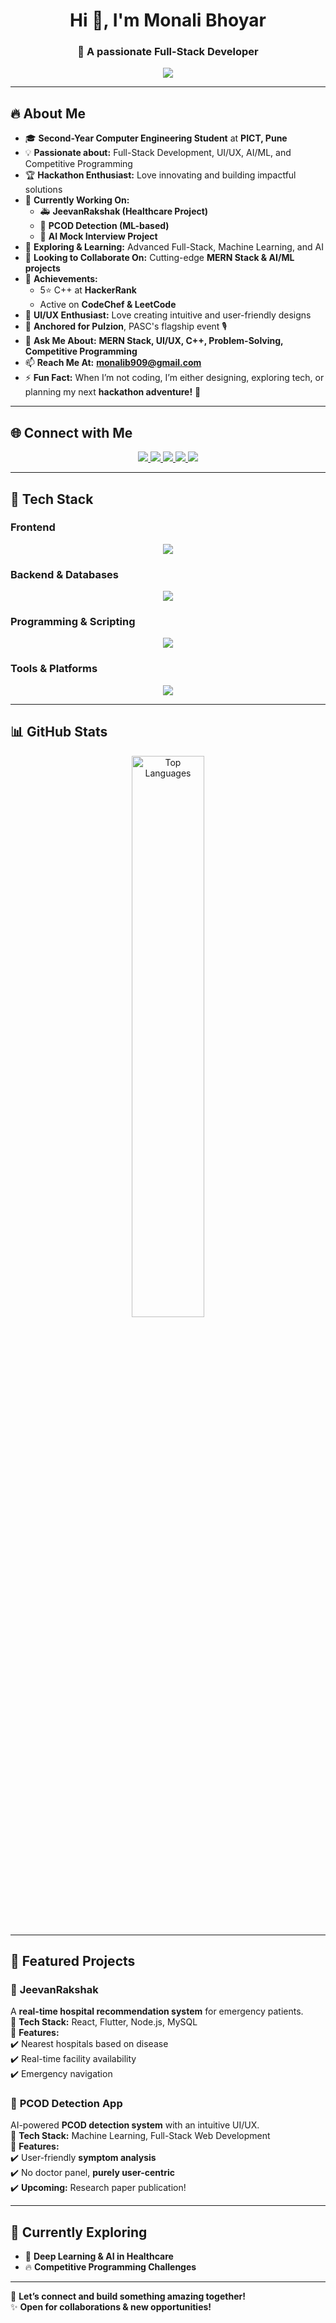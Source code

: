 <h1 align="center">Hi 👋, I'm Monali Bhoyar</h1>
<h3 align="center">🚀 A passionate Full-Stack Developer</h3>

<p align="center">
  <img src="https://readme-typing-svg.herokuapp.com?font=Fira+Code&weight=600&pause=1000&color=36BCF7&center=true&vCenter=true&width=600&lines=Full-Stack+Developer+%7C+MERN+Stack;AI%2FML+Enthusiast+%7C+Problem+Solver;UI%2FUX+Designer+%7C+Hackathon+Lover+%F0%9F%9A%80;Competitive+Programmer+%7C+Tech+Explorer" />
</p>

---

## 🔥 About Me  
- 🎓 **Second-Year Computer Engineering Student** at **PICT, Pune**  
- 💡 **Passionate about:** Full-Stack Development, UI/UX, AI/ML, and Competitive Programming  
- 🏆 **Hackathon Enthusiast:** Love innovating and building impactful solutions  
- 🔭 **Currently Working On:**  
  - 🚑 **JeevanRakshak (Healthcare Project)**
  - 🤖 **PCOD Detection (ML-based)**  
  - 🎤 **AI Mock Interview Project**  
- 🌱 **Exploring & Learning:** Advanced Full-Stack, Machine Learning, and AI  
- 👯 **Looking to Collaborate On:** Cutting-edge **MERN Stack & AI/ML projects**  
- 🏅 **Achievements:**  
  - 5⭐ C++ at **HackerRank**
  - Active on **CodeChef & LeetCode**
- 🎨 **UI/UX Enthusiast:** Love creating intuitive and user-friendly designs  
- 🎤 **Anchored for Pulzion**, PASC's flagship event 🎙️  
- 💬 **Ask Me About:** **MERN Stack, UI/UX, C++, Problem-Solving, Competitive Programming**  
- 📫 **Reach Me At:** **monalib909@gmail.com**  
- ⚡ **Fun Fact:** When I’m not coding, I’m either designing, exploring tech, or planning my next **hackathon adventure!** 🚀  

---

## 🌐 Connect with Me  
<p align="center">
  <a href="https://linkedin.com/in/monali-bhoyar" target="_blank">
    <img src="https://img.shields.io/badge/LinkedIn-%230077B5.svg?style=for-the-badge&logo=linkedin&logoColor=white" />
  </a>
  <a href="https://www.codechef.com/users/momo1007" target="_blank">
    <img src="https://img.shields.io/badge/CodeChef-%23059BBF.svg?style=for-the-badge&logo=codechef&logoColor=white" />
  </a>
  <a href="https://www.hackerrank.com/monalib909" target="_blank">
    <img src="https://img.shields.io/badge/HackerRank-%2329A71A.svg?style=for-the-badge&logo=hackerrank&logoColor=white" />
  </a>
  <a href="https://www.leetcode.com/monalibhoyar117" target="_blank">
    <img src="https://img.shields.io/badge/LeetCode-%23FFA116.svg?style=for-the-badge&logo=leetcode&logoColor=white" />
  </a>
  <a href="https://github.com/monalib2005" target="_blank">
    <img src="https://img.shields.io/badge/GitHub-%2312100E.svg?style=for-the-badge&logo=github&logoColor=white" />
  </a>
</p>

---

## 🚀 Tech Stack  
### **Frontend**  
<p align="center">
  <img src="https://skillicons.dev/icons?i=html,css,js,react,tailwind,bootstrap,figma" />
</p>

### **Backend & Databases**  
<p align="center">
  <img src="https://skillicons.dev/icons?i=nodejs,express,mongodb,mysql" />
</p>

### **Programming & Scripting**  
<p align="center">
  <img src="https://skillicons.dev/icons?i=cpp,python,c" />
</p>

### **Tools & Platforms**  
<p align="center">
  <img src="https://skillicons.dev/icons?i=git,github,vscode,postman,nginx" />
</p>

---

## 📊 GitHub Stats  

<p align="center">
  <img src="https://github-readme-stats.vercel.app/api/top-langs?username=monalib2005&layout=compact&theme=radical" alt="Top Languages" width="48%" />
</p>

---

## 🚀 Featured Projects  
### 🏥 **JeevanRakshak**  
A **real-time hospital recommendation system** for emergency patients.  
🔹 **Tech Stack:** React, Flutter, Node.js, MySQL  
🔹 **Features:**  
✔️ Nearest hospitals based on disease  
✔️ Real-time facility availability  
✔️ Emergency navigation  

### 🤖 **PCOD Detection App**  
AI-powered **PCOD detection system** with an intuitive UI/UX.  
🔹 **Tech Stack:** Machine Learning, Full-Stack Web Development  
🔹 **Features:**  
✔️ User-friendly **symptom analysis**  
✔️ No doctor panel, **purely user-centric**  
✔️ **Upcoming:** Research paper publication!  

---

## 🎯 Currently Exploring   
- 🧠 **Deep Learning & AI in Healthcare**  
- 🔥 **Competitive Programming Challenges**  

---

🚀 **Let’s connect and build something amazing together!**  
✨ **Open for collaborations & new opportunities!**  

